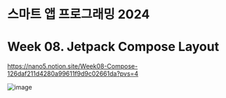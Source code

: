 # 스마트 앱 프로그래밍 2024

# Week 08. Jetpack Compose Layout

https://nano5.notion.site/Week08-Compose-126daf211d4280a99611f9d9c02661da?pvs=4

![image](https://github.com/user-attachments/assets/dc39cd7a-1a58-42ef-886a-d93fb662c567)
